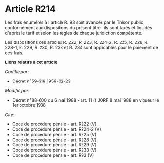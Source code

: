 # Article R214

Les frais énumérés à l'article R. 93 sont avancés par le Trésor public conformément aux dispositions du présent titre : ils
sont taxés et liquidés d'après le tarif et selon les règles de chaque juridiction compétente. 

Les dispositions des articles R. 222, R. 223, R. 224-2, R. 225, R. 228, R. 228-1, R. 229, R. 230, R. 233 et R. 234 sont
applicables pour le paiement de ces frais.

**Liens relatifs à cet article**

_Codifié par_:

  - Décret n°59-318 1959-02-23

_Modifié par_:

  - Décret n°88-600 du 6 mai 1988 - art. 11 () JORF 8 mai 1988 en vigueur le 1er octobre 1988

_Cite_:

  - Code de procédure pénale - art. R222 (V)
  - Code de procédure pénale - art. R224-2 (V)
  - Code de procédure pénale - art. R225 (V)
  - Code de procédure pénale - art. R228 (V)
  - Code de procédure pénale - art. R229 (V)
  - Code de procédure pénale - art. R233 (V)
  - Code de procédure pénale - art. R93 (V)
